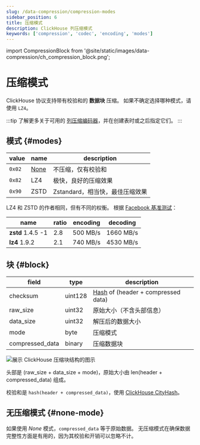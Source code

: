 ```yaml
---
slug: /data-compression/compression-modes
sidebar_position: 6
title: 压缩模式
description: ClickHouse 列压缩模式
keywords: ['compression', 'codec', 'encoding', 'modes']
---
```


import CompressionBlock from '@site/static/images/data-compression/ch_compression_block.png';


# 压缩模式

ClickHouse 协议支持带有校验和的 **数据块** 压缩。
如果不确定选择哪种模式，请使用 `LZ4`。

:::tip
了解更多关于可用的 [列压缩编码器](/sql-reference/statements/create/table#column_compression_codec)，并在创建表时或之后指定它们。
:::

## 模式 {#modes}

| value  | name               | description                              |
|--------|--------------------|------------------------------------------|
| `0x02` | [None](#none-mode) | 不压缩，仅有校验和                       |
| `0x82` | LZ4                | 极快，良好的压缩效果                     |
| `0x90` | ZSTD               | Zstandard，相当快，最佳压缩效果          |

LZ4 和 ZSTD 的作者相同，但有不同的权衡。
根据 [Facebook 基准测试](https://facebook.github.io/zstd/#benchmarks)：

| name              | ratio | encoding | decoding  |
|-------------------|-------|----------|-----------|
| **zstd** 1.4.5 -1 | 2.8   | 500 MB/s | 1660 MB/s |
| **lz4** 1.9.2     | 2.1   | 740 MB/s | 4530 MB/s |

## 块 {#block}

| field           | type    | description                                      |
|-----------------|---------|--------------------------------------------------|
| checksum        | uint128 | [Hash](../native-protocol/hash.md) of (header + compressed data) |
| raw_size        | uint32  | 原始大小（不含头部信息）                         |
| data_size       | uint32  | 解压后的数据大小                                 |
| mode            | byte    | 压缩模式                                         |
| compressed_data | binary  | 压缩数据块                                       |

<img src={CompressionBlock} alt="展示 ClickHouse 压缩块结构的图示" />

头部是 (raw_size + data_size + mode)，原始大小由 len(header + compressed_data) 组成。

校验和是 `hash(header + compressed_data)`，使用 [ClickHouse CityHash](../native-protocol/hash.md)。

## 无压缩模式 {#none-mode}

如果使用 *None* 模式，`compressed_data` 等于原始数据。
无压缩模式在确保数据完整性方面是有用的，因为其校验和开销可以忽略不计。
